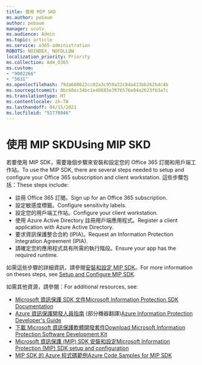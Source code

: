 ```yaml
---
title: 使用 MIP SKD
ms.author: pebaum
author: pebaum
manager: scotv
ms.audience: Admin
ms.topic: article
ms.service: o365-administration
ROBOTS: NOINDEX, NOFOLLOW
localization_priority: Priority
ms.collection: Adm_O365
ms.custom:
- "9002266"
- "5631"
ms.openlocfilehash: 79da600622cc02a3c959a32c84a413bb262bdc4b
ms.sourcegitcommit: 8bc60ec34bc1e40685e3976576e04a2623f63a7c
ms.translationtype: HT
ms.contentlocale: zh-TW
ms.lasthandoff: 04/15/2021
ms.locfileid: "51770946"
---
```

# <a name="using-mip-skd"></a><span data-ttu-id="82a79-102">使用 MIP SKD</span><span class="sxs-lookup"><span data-stu-id="82a79-102">Using MIP SKD</span></span>

<span data-ttu-id="82a79-103">若要使用 MIP SDK，需要幾個步驟來安裝和設定您的 Office 365 訂閱和用戶端工作站。</span><span class="sxs-lookup"><span data-stu-id="82a79-103">To use the MIP SDK, there are several steps needed to setup and configure your Office 365 subscription and client workstation.</span></span> <span data-ttu-id="82a79-104">這些步驟包括：</span><span class="sxs-lookup"><span data-stu-id="82a79-104">These steps include:</span></span>

- <span data-ttu-id="82a79-105">註冊 Office 365 訂閱。</span><span class="sxs-lookup"><span data-stu-id="82a79-105">Sign up for an Office 365 subscription.</span></span>
- <span data-ttu-id="82a79-106">設定敏感度標籤。</span><span class="sxs-lookup"><span data-stu-id="82a79-106">Configure sensitivity labels.</span></span>
- <span data-ttu-id="82a79-107">設定您的用戶端工作站。</span><span class="sxs-lookup"><span data-stu-id="82a79-107">Configure your client workstation.</span></span>
- <span data-ttu-id="82a79-108">使用 Azure Active Directory 註冊用戶端應用程式。</span><span class="sxs-lookup"><span data-stu-id="82a79-108">Register a client application with Azure Active Directory.</span></span>
- <span data-ttu-id="82a79-109">要求資訊保護整合合約 (IPIA)。</span><span class="sxs-lookup"><span data-stu-id="82a79-109">Request an Information Protection Integration Agreement (IPIA).</span></span>
- <span data-ttu-id="82a79-110">請確定您的應用程式具有所需的執行階段。</span><span class="sxs-lookup"><span data-stu-id="82a79-110">Ensure your app has the required runtime.</span></span>

<span data-ttu-id="82a79-111">如需這些步驟的詳細資訊，請參閱[安裝和設定 MIP SDK](https://docs.microsoft.com/information-protection/develop/setup-configure-mip)。</span><span class="sxs-lookup"><span data-stu-id="82a79-111">For more information on theses steps, see [Setup and Configure MIP SDK](https://docs.microsoft.com/information-protection/develop/setup-configure-mip).</span></span>

<span data-ttu-id="82a79-112">如需其他資源，請參閱：</span><span class="sxs-lookup"><span data-stu-id="82a79-112">For additional resources, see:</span></span>

- [<span data-ttu-id="82a79-113">Microsoft 資訊保護 SDK 文件</span><span class="sxs-lookup"><span data-stu-id="82a79-113">Microsoft Information Protection SDK Documentation</span></span>](https://docs.microsoft.com/information-protection/develop/)
- <span data-ttu-id="82a79-114">[Azure 資訊保護開發人員指南](https://docs.microsoft.com/azure/information-protection/develop/developers-guide) \(部分機器翻譯\)</span><span class="sxs-lookup"><span data-stu-id="82a79-114">[Azure Information Protection Developer's Guide](https://docs.microsoft.com/azure/information-protection/develop/developers-guide)</span></span>
- [<span data-ttu-id="82a79-115">下載 Microsoft 資訊保護軟體開發套件</span><span class="sxs-lookup"><span data-stu-id="82a79-115">Download Microsoft Information Protection Software Development Kit</span></span>](https://www.microsoft.com/download/details.aspx?id=57392)
- [<span data-ttu-id="82a79-116">Microsoft 資訊保護 (MIP) SDK 安裝和設定</span><span class="sxs-lookup"><span data-stu-id="82a79-116">Microsoft Information Protection (MIP) SDK setup and configuration</span></span>](https://docs.microsoft.com/information-protection/develop/setup-configure-mip)
- [<span data-ttu-id="82a79-117">MIP SDK 的 Azure 程式碼範例</span><span class="sxs-lookup"><span data-stu-id="82a79-117">Azure Code Samples for MIP SDK</span></span>](https://azure.microsoft.com/resources/samples/?sort=0&term=mipsdk)
